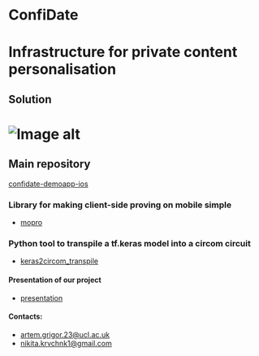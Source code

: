 # ConfiDate
Infrastructure for private content personalisation 
==============
## Solution
![Image alt](https://github.com/ConfidentiOxford/.github/blob/main/short_solution.png)
==============
## Main repository
 [confidate-demoapp-ios](https://github.com/ConfidentiOxford/confidate-demoapp-ios)
 

### Library for making client-side proving on mobile simple
- [mopro](https://github.com/ConfidentiOxford/mopro)

### Python tool to transpile a tf.keras model into a circom circuit
- [keras2circom_transpile](https://github.com/ConfidentiOxford/keras2circom_transpile)

#### Presentation of our project
- [presentation](https://github.com/ConfidentiOxford/.github/blob/main/presentation_of_team.pdf)

#### Contacts:
- artem.grigor.23@ucl.ac.uk
- nikita.krvchnk1@gmail.com
